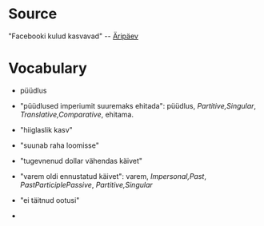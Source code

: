 # Source

"Facebooki kulud kasvavad" -- [Äripäev][1]

[1]: http://www.aripaev.ee/uudised/2015/04/23/facebooki-kulud-kasvavad

# Vocabulary

- püüdlus

- "püüdlused imperiumit suuremaks ehitada": püüdlus, *Partitive,Singular*, *Translative,Comparative*, ehitama.

- "hiiglaslik kasv"

- "suunab raha loomisse" 

- "tugevnenud dollar vähendas käivet"

- "varem oldi ennustatud käivet": varem, *Impersonal,Past*, *PastParticiplePassive*, *Partitive,Singular*

- "ei täitnud ootusi"


- 
